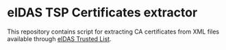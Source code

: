 # eIDAS TSP Certificates extractor

This repository contains script for extracting CA certificates from XML files available through [eIDAS Trusted List](https://eidas.ec.europa.eu/efda/tl-browser/).


